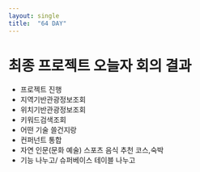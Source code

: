 ```yaml
---
layout: single
title:  "64 DAY"
---
```


# 최종 프로젝트 오늘자 회의 결과
  - 프로젝트 진행
  - 지역기반관광정보조회
  - 위치기반관광정보조회
  - 키워드검색조회
  - 어떤 기술 쓸건지랑
  - 컨퍼넌트 통합
  - 자연 인문(문화 예술) 스포츠 음식 추천 코스,숙박
  - 기능 나누고/  슈퍼베이스 테이블 나누고
